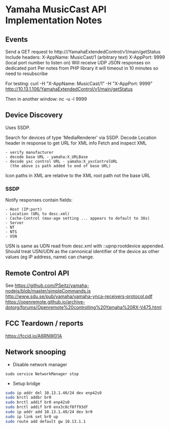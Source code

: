 # Yamaha MusicCast API Implementation Notes #

## Events ##

Send a GET request to http://<host>/YamahaExtendedControl/v1/main/getStatus
Include headers:
    X-AppName: MusicCast/1   (arbitrary text)
    X-AppPort: 9999          (local port number to listen on)
Will receive UDP JSON responses on dedicated port
Per notes from PHP library it will timeout in 10 minutes so need to resubscribe

For testing:
 curl -H "X-AppName: MusicCast/1" -H "X-AppPort: 9999" http://10.13.1.106/YamahaExtendedControl/v1/main/getStatus

Then in another window:
nc  -u -l 9999

## Device Discovery ##

Uses SSDP.

Search for devices of type 'MediaRenderer' via SSDP.
Decode Location header in response to get URL for XML info
Fetch and inspect XML

    - verify manufacturer
    - decode base URL - yamaha:X_URLBase
    - decode yxc control URL - yamaha:X_yxcControlURL
      (the above is path added to end of base URL)

Icon paths in XML are relative to the XML root path not the base URL

### SSDP ###

Notify responses contain fields:

    - Host (IP:port)
    - Location (URL to desc.xml)
    - Cache-Control (max-age setting ... appears to default to 30s)
    - Server
    - NT
    - NTS
    - USN

USN is same as UDN read from desc.xml with ::upnp:rootdevice appended. Should treat USN/UDN
as the cannonical identifier of the device as other values (eg IP address, name) can change.

## Remote Control API ##

See
https://github.com/PSeitz/yamaha-nodejs/blob/master/simpleCommands.js
http://www.sdu.se/pub/yamaha/yamaha-ynca-receivers-protocol.pdf
https://openremote.github.io/archive-dotorg/forums/Openremote%20controlling%20Yamaha%20RX-V475.html

## FCC Teardown / reports ##

https://fccid.io/A6RNW01A

## Network snooping ##

- Disable network manager

`sudo service NetworkManager stop`

- Setup bridge

```sh  
sudo ip addr del 10.13.1.40/24 dev enp42s0
sudo brctl addbr br0
sudo brctl addif br0 enp42s0
sudo brctl addif br0 enx3c8cf8ff93df
sudo ip addr add 10.13.1.40/24 dev br0
sudo ip link set br0 up
sudo route add default gw 10.13.1.1
```